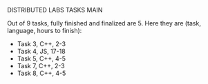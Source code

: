 DISTRIBUTED LABS TASKS MAIN

Out of 9 tasks, fully finished and finalized are 5. Here they are (task, language, hours to finish):

- Task 3, C++, 2-3
- Task 4, JS, 17-18
- Task 5, C++, 4-5
- Task 7, C++, 2-3
- Task 8, C++, 4-5

